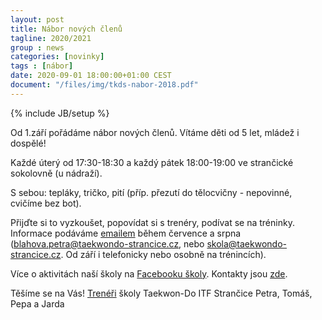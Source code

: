 ```yaml
---
layout: post
title: Nábor nových členů
tagline: 2020/2021
group : news
categories: [novinky]
tags : [nábor]
date: 2020-09-01 18:00:00+01:00 CEST
document: "/files/img/tkds-nabor-2018.pdf"
---
```


{% include JB/setup %}

Od 1.září pořádáme nábor nových členů.
Vítáme děti od 5 let, mládež i dospělé!

Každé úterý od 17:30-18:30 a každý pátek 18:00-19:00 ve strančické sokolovně (u nádraží).

S sebou: tepláky, tričko, pití (příp. přezutí do tělocvičny - nepovinné, cvičíme bez bot).

Přijďte si to vyzkoušet, popovídat si s trenéry, podívat se na tréninky.
Informace podáváme [emailem](http://taekwondo-strancice.cz/kontakt/) během července a srpna ([blahova.petra@taekwondo-strancice.cz](mailto:blahova.petra@taekwondo-strancice.cz), nebo [skola@taekwondo-strancice.cz](mailto:skola@taekwondo-strancice.cz). Od září i telefonicky nebo osobně na trénincích).

Více o aktivitách naší školy na [Facebooku školy](https://www.facebook.com/taekwondo.strancice/).
Kontakty jsou [zde](taekwondo-strancice.cz/kontakt/).

Těšíme se na Vás!
[Trenéři][1] školy Taekwon-Do ITF Strančice Petra, Tomáš, Pepa a Jarda

[1]: http://taekwondo-strancice.cz/treneri/
